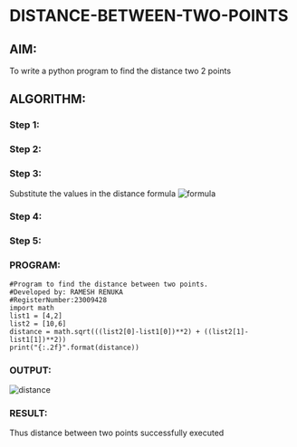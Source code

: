 # DISTANCE-BETWEEN-TWO-POINTS

## AIM:
To write a python program to find the distance two 2 points
## ALGORITHM:
### Step 1: 
### Step 2: 
### Step 3: 
Substitute the values in the distance formula  ![formula](/formula.JPG)
### Step 4: 
### Step 5: 
### PROGRAM:
```
#Program to find the distance between two points.
#Developed by: RAMESH RENUKA
#RegisterNumber:23009428
import math
list1 = [4,2]
list2 = [10,6]
distance = math.sqrt(((list2[0]-list1[0])**2) + ((list2[1]-list1[1])**2))
print("{:.2f}".format(distance))
```


### OUTPUT:
![distance](https://github.com/RenukaRamesh/DISTANCE-BETWEEN-TWO-POINTS/assets/145742979/bdba441a-aec0-4701-973f-aad556d00d29)


### RESULT:
Thus distance between two points successfully executed
